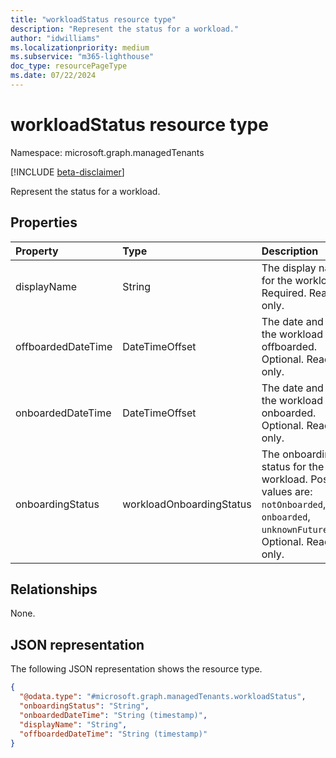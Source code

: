 ```yaml
---
title: "workloadStatus resource type"
description: "Represent the status for a workload."
author: "idwilliams"
ms.localizationpriority: medium
ms.subservice: "m365-lighthouse"
doc_type: resourcePageType
ms.date: 07/22/2024
---
```


# workloadStatus resource type

Namespace: microsoft.graph.managedTenants

[!INCLUDE [beta-disclaimer](../../includes/beta-disclaimer.md)]

Represent the status for a workload.

## Properties
|Property|Type|Description|
|:---|:---|:---|
|displayName|String|The display name for the workload. Required. Read-only.|
|offboardedDateTime|DateTimeOffset|The date and time the workload was offboarded. Optional. Read-only.|
|onboardedDateTime|DateTimeOffset|The date and time the workload was onboarded. Optional. Read-only.|
|onboardingStatus|workloadOnboardingStatus|The onboarding status for the workload. Possible values are: `notOnboarded`, `onboarded`, `unknownFutureValue`. Optional. Read-only.|

## Relationships
None.

## JSON representation
The following JSON representation shows the resource type.
<!-- {
  "blockType": "resource",
  "@odata.type": "microsoft.graph.managedTenants.workloadStatus"
}
-->
``` json
{
  "@odata.type": "#microsoft.graph.managedTenants.workloadStatus",
  "onboardingStatus": "String",
  "onboardedDateTime": "String (timestamp)",
  "displayName": "String",
  "offboardedDateTime": "String (timestamp)"
}
```
